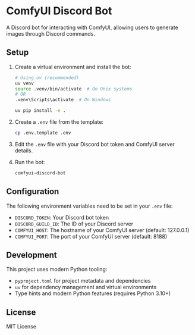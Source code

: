 # ComfyUI Discord Bot

A Discord bot for interacting with ComfyUI, allowing users to generate images through Discord commands.

## Setup

1. Create a virtual environment and install the bot:
   ```bash
   # Using uv (recommended)
   uv venv
   source .venv/bin/activate  # On Unix systems
   # OR
   .venv\Scripts\activate  # On Windows
   
   uv pip install -e .
   ```

2. Create a `.env` file from the template:
   ```bash
   cp .env.template .env
   ```

3. Edit the `.env` file with your Discord bot token and ComfyUI server details.

4. Run the bot:
   ```bash
   comfyui-discord-bot
   ```

## Configuration

The following environment variables need to be set in your `.env` file:

- `DISCORD_TOKEN`: Your Discord bot token
- `DISCORD_GUILD_ID`: The ID of your Discord server
- `COMFYUI_HOST`: The hostname of your ComfyUI server (default: 127.0.0.1)
- `COMFYUI_PORT`: The port of your ComfyUI server (default: 8188)

## Development

This project uses modern Python tooling:

- `pyproject.toml` for project metadata and dependencies
- `uv` for dependency management and virtual environments
- Type hints and modern Python features (requires Python 3.10+)

## License

MIT License
